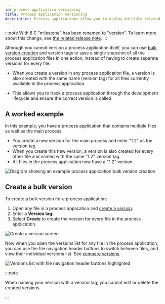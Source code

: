 ```yaml
---
id: process-application-versioning
title: Process application versioning
description: Process applications allow you to deploy multiple related files together in a single bundle.
---
```


:::note
With 8.7, "milestone" has been renamed to "version". To learn more about this change, see [the related release note](/reference/announcements-release-notes/870/870-release-notes.md#web-modeler-milestones-renamed-to-versions).
:::

Although you cannot version a process application itself, you can use [bulk version creation](versions.md#bulk-version-creation) and version tags to save a single snapshot of all the process application files in one action, instead of having to create separate versions for every file.

- When you create a version in any process application file, a version is also created with the same name (version tag) for all files currently available in the process application.

- This allows you to track a process application through the development lifecycle and ensure the correct version is called.

## A worked example

In this example, you have a process application that contains multiple files as well as the main process.

- You create a new version for the main process and enter "1.2" as the version tag.
- When you create this new version, a version is also created for every other file and named with the same "1.2" version tag.
- All files in the process application now have a "1.2" version.

![Diagram showing an example process application bulk version creation](img/process-applications/process-application-version-diagram.png)

## Create a bulk version

To create a bulk version for a process application:

1. Open any file in a process application and [create a version](versions.md#create-a-version).
1. Enter a **Version tag**.
1. Select **Create** to create the version for every file in the process application.

![Create a version screen](img/versions/web-modeler-version-create-versioned-milestone-highlight.png)

Now when you open the versions list for any file in the process application, you can use the file navigation header buttons to switch between files, and view their individual versions list. See [compare versions](/components/modeler/web-modeler/versions.md#compare-versions).

![Versions list with file navigation header buttons highlighted](img/versions/web-modeler-version-compare-process-application-files-highlight.png)

:::note

When naming your version with a version tag, you cannot edit or delete the created versions.

:::
